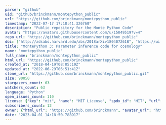 ```yaml
---
parser: "github"
uid: "github/brinckmann/montepython_public"
url: "https://github.com/brinckmann/montepython_public"
timestamp: "2022-07-17 17:18:41.326760"
description: "Public repository for the Monte Python Code"
avatar: "https://avatars.githubusercontent.com/u/15049519?v=4"
repo_url: "https://github.com/brinckmann/montepython_public"
doi: ["http://adsabs.harvard.edu/abs/2018arXiv180407261B", "https://ui.adsabs.harvard.edu/abs/2018ascl.soft05027B/abstract"]
title: "MontePython 3: Parameter inference code for cosmology"
name: "montepython_public"
full_name: "brinckmann/montepython_public"
html_url: "https://github.com/brinckmann/montepython_public"
created_at: "2018-04-19T08:05:19Z"
updated_at: "2022-06-29T06:51:41Z"
clone_url: "https://github.com/brinckmann/montepython_public.git"
size: 90050
stargazers_count: 63
watchers_count: 63
language: "Python"
open_issues_count: 110
license: {"key": "mit", "name": "MIT License", "spdx_id": "MIT", "url": "https://api.github.com/licenses/mit", "node_id": "MDc6TGljZW5zZTEz"}
subscribers_count: 12
owner: {"html_url": "https://github.com/brinckmann", "avatar_url": "https://avatars.githubusercontent.com/u/15049519?v=4", "login": "brinckmann", "type": "User"}
date: "2023-04-01 14:18:50.788917"
---
```

